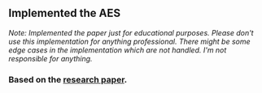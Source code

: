 ## Implemented the AES

*Note: Implemented the paper just for educational purposes.
Please don't use this implementation for anything professional.
There might be some edge cases in the implementation which are not handled.
I'm not responsible for anything.*

### Based on the [research paper](https://nvlpubs.nist.gov/nistpubs/FIPS/NIST.FIPS.197-upd1.pdf).

